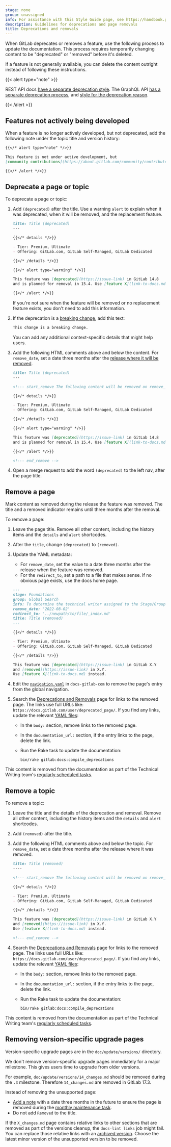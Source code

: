 ```yaml
---
stage: none
group: unassigned
info: For assistance with this Style Guide page, see https://handbook.gitlab.com/handbook/product/ux/technical-writing/#assignments-to-other-projects-and-subjects.
description: Guidelines for deprecations and page removals
title: Deprecations and removals
---
```


When GitLab deprecates or removes a feature, use the following process to update the documentation.
This process requires temporarily changing content to be "deprecated" or "removed" before it's deleted.

If a feature is not generally available, you can delete the content outright instead of following these instructions.

{{< alert type="note" >}}

REST API docs [have a separate deprecation style](../restful_api_styleguide.md#deprecations).
The GraphQL API [has a separate deprecation process](../../../api/graphql/_index.md#deprecation-and-removal-process),
and [style for the deprecation reason](../../api_graphql_styleguide.md#deprecation-reason-style-guide).

{{< /alert >}}

## Features not actively being developed

When a feature is no longer actively developed, but not deprecated, add the following note under
the topic title and version history:

```markdown
{{</* alert type="note" */>}}

This feature is not under active development, but
[community contributions](https://about.gitlab.com/community/contribute/) are welcome.

{{</* /alert */>}}
```

## Deprecate a page or topic

To deprecate a page or topic:

1. Add `(deprecated)` after the title. Use a warning `alert` to explain when it was deprecated,
   when it will be removed, and the replacement feature.

   ```markdown
   title: Title (deprecated)
   ---

   {{</* details */>}}

   - Tier: Premium, Ultimate
   - Offering: GitLab.com, GitLab Self-Managed, GitLab Dedicated

   {{</* /details */>}}

   {{</* alert type="warning" */>}}

   This feature was [deprecated](https://issue-link) in GitLab 14.8
   and is planned for removal in 15.4. Use [feature X](link-to-docs.md) instead.

   {{</* /alert */>}}
   ```

   If you're not sure when the feature will be removed or no
   replacement feature exists, you don't need to add this information.

1. If the deprecation is a [breaking change](../../../update/terminology.md#breaking-change), add this text:

   ```markdown
   This change is a breaking change.
   ```

   You can add any additional context-specific details that might help users.

1. Add the following HTML comments above and below the content. For `remove_date`,
   set a date three months after the [release where it will be removed](https://about.gitlab.com/releases/).

   ```markdown
   title: Title (deprecated)
   ---

   <!--- start_remove The following content will be removed on remove_date: 'YYYY-MM-DD' -->

   {{</* details */>}}

   - Tier: Premium, Ultimate
   - Offering: GitLab.com, GitLab Self-Managed, GitLab Dedicated

   {{</* /details */>}}

   {{</* alert type="warning" */>}}

   This feature was [deprecated](https://issue-link) in GitLab 14.8
   and is planned for removal in 15.4. Use [feature X](link-to-docs.md) instead.

   {{</* /alert */>}}

   <!--- end_remove -->
   ```

1. Open a merge request to add the word `(deprecated)` to the left nav, after the page title.

## Remove a page

Mark content as removed during the release the feature was removed.
The title and a removed indicator remains until three months after the removal.

To remove a page:

1. Leave the page title. Remove all other content, including the history items and the `details` and `alert` shortcodes.
1. After the `title`, change `(deprecated)` to `(removed)`.
1. Update the YAML metadata:
   - For `remove_date`, set the value to a date three months after
     the release when the feature was removed.
   - For the `redirect_to`, set a path to a file that makes sense. If no obvious
     page exists, use the docs home page.

   ```markdown
   ---
   stage: Foundations
   group: Global Search
   info: To determine the technical writer assigned to the Stage/Group associated with this page, see https://handbook.gitlab.com/handbook/product/ux/technical-writing/#assignments
   remove_date: '2022-08-02'
   redirect_to: '../newpath/to/file/_index.md'
   title: Title (removed)
   ---

   {{</* details */>}}

   - Tier: Premium, Ultimate
   - Offering: GitLab.com, GitLab Self-Managed, GitLab Dedicated

   {{</* /details */>}}

   This feature was [deprecated](https://issue-link) in GitLab X.Y
   and [removed](https://issue-link) in X.Y.
   Use [feature X](link-to-docs.md) instead.
   ```

1. Edit the [`navigation.yaml`](https://gitlab.com/gitlab-org/technical-writing/docs-gitlab-com/-/blob/main/data/en-us/navigation.yaml) in `docs-gitlab-com`
   to remove the page's entry from the global navigation.
1. Search the [Deprecations and Removals](../../../update/deprecations.md) page for
   links to the removed page. The links use full URLs like: `https://docs.gitlab.com/user/deprecated_page/`.
   If you find any links, update the relevant [YAML files](https://gitlab.com/gitlab-org/gitlab/-/tree/master/data/deprecations):

   - In the `body:` section, remove links to the removed page.
   - In the `documentation_url:` section, if the entry links to the page, delete the link.
   - Run the Rake task to update the documentation:

     ```shell
     bin/rake gitlab:docs:compile_deprecations
     ```

This content is removed from the documentation as part of the Technical Writing team's
[regularly scheduled tasks](https://handbook.gitlab.com/handbook/product/ux/technical-writing/#regularly-scheduled-tasks).

## Remove a topic

To remove a topic:

1. Leave the title and the details of the deprecation and removal. Remove all other content,
   including the history items and the `details` and `alert` shortcodes.
1. Add `(removed)` after the title.
1. Add the following HTML comments above and below the topic.
   For `remove_date`, set a date three months after the release where it was removed.

   ```markdown
   title: Title (removed)
   ----

   <!--- start_remove The following content will be removed on remove_date: 'YYYY-MM-DD' -->

   {{</* details */>}}

   - Tier: Premium, Ultimate
   - Offering: GitLab.com, GitLab Self-Managed, GitLab Dedicated

   {{</* /details */>}}

   This feature was [deprecated](https://issue-link) in GitLab X.Y
   and [removed](https://issue-link) in X.Y.
   Use [feature X](link-to-docs.md) instead.

   <!--- end_remove -->
   ```

1. Search the [Deprecations and Removals](../../../update/deprecations.md) page for
   links to the removed page. The links use full URLs like: `https://docs.gitlab.com/user/deprecated_page/`.
   If you find any links, update the relevant [YAML files](https://gitlab.com/gitlab-org/gitlab/-/tree/master/data/deprecations):

   - In the `body:` section, remove links to the removed page.
   - In the `documentation_url:` section, if the entry links to the page, delete the link.
   - Run the Rake task to update the documentation:

     ```shell
     bin/rake gitlab:docs:compile_deprecations
     ```

This content is removed from the documentation as part of the Technical Writing team's
[regularly scheduled tasks](https://handbook.gitlab.com/handbook/product/ux/technical-writing/#regularly-scheduled-tasks).

## Removing version-specific upgrade pages

Version-specific upgrade pages are in the `doc/update/versions/` directory.

We don't remove version-specific upgrade pages immediately for a major milestone. This gives
users time to upgrade from older versions.

For example, `doc/update/versions/14_changes.md` should
be removed during the `.3` milestone. Therefore `14_changes.md` are
removed in GitLab 17.3.

Instead of removing the unsupported page:

- [Add a note](#remove-a-topic) with a date three months
in the future to ensure the page is removed during the
[monthly maintenance task](https://handbook.gitlab.com/handbook/product/ux/technical-writing/#regularly-scheduled-tasks).
- Do not add `Removed` to the title.

If the `X_changes.md` page contains relative links to other sections
that are removed as part of the versions cleanup, the `docs-lint links`
job might fail. You can replace those relative links with an [archived version](https://archives.docs.gitlab.com).
Choose the latest minor version of the unsupported version to be removed.
